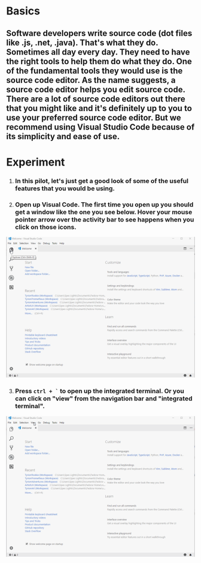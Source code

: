 # **Basics**

## Software developers write source code (dot files like .js, .net, .java). That's what they do. Sometimes all day every day. They need to have the right tools to help them do what they do. One of the fundamental tools they would use is the **source code editor**. As the name suggests, a **source code editor** helps you edit source code. There are a lot of source code editors out there that you might like and it's definitely up to you to use your preferred source code editor. But we recommend using Visual Studio Code because of its simplicity and ease of use. 

# **Experiment**

1. ### In this pilot, let's just get a good look of some of the useful features that you would be using. 

2. ### Open up Visual Code. The first time you open up you should get a window like the one you see below. Hover your mouse pointer arrow over the activity bar to see happens when you click on those icons.  

![](../images/pilot-01/startup-window.gif)

3. ### Press `` ctrl + ` `` to open up the integrated terminal. Or you can click on "view" from the navigation bar and "integrated terminal". 

![](../images/pilot-01/integrated-terminal.gif)

